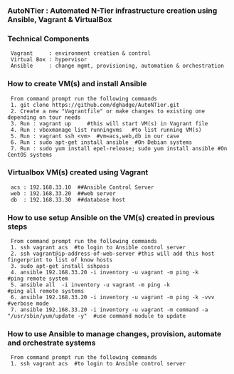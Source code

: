 ### AutoNTier : Automated N-Tier infrastructure creation using Ansible, Vagrant & VirtualBox

###  Technical Components
     Vagrant     : environment creation & control
     Virtual Box : hypervisor
     Ansible     : change mgmt, provisioning, automation & orchestration

###  How to create VM(s) and install Ansible
     From command prompt run the following commands
     1. git clone https://github.com/dghadge/AutoNTier.git
     2. Create a new "Vagrantfile" or make changes to existing one depending on tour needs
     3. Run : vagrant up     #this will start VM(s) in Vagrant file
     4. Run : vboxmanage list runningvms   #to list running VM(s)
     5. Run : vagrant ssh <vm>  #vm=acs,web,db in our case
     6. Run : sudo apt-get install ansible  #On Debian systems
     7. Run : sudo yum install epel-release; sudo yum install ansible #On CentOS systems

###  Virtualbox VM(s) created using Vagrant
     acs : 192.168.33.10  ##Ansible Control Server
     web : 192.168.33.20  ##web server
     db  : 192.168.33.30  ##database host

###  How to use setup Ansible on the VM(s) created in previous steps
     From command prompt run the following commands
     1. ssh vagrant acs  #to login to Ansible control server
     2. ssh vagrant@ip-address-of-web-server #this will add this host fingerprint to list of know hosts
     3. sudo apt-get install sshpass
     4. ansible 192.168.33.20 -i inventory -u vagrant -m ping -k      #ping remote system
     5. ansible all  -i inventory -u vagrant -m ping -k               #ping all remote systems
     6. ansible 192.168.33.20 -i inventory -u vagrant -m ping -k -vvv #verbose mode
     7. ansible 192.168.33.20 -i inventory -u vagrant -m command -a "/usr/sbin/yum/update -y"  #use command module to update 

###  How to use Ansible to manage changes, provision, automate and orchestrate systems
     From command prompt run the following commands
     1. ssh vagrant acs  #to login to Ansible control server

